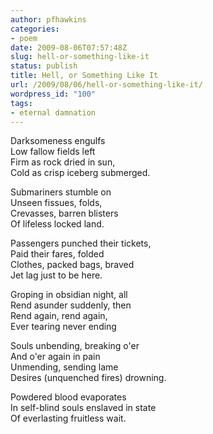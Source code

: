 ```yaml
---
author: pfhawkins
categories:
- poem
date: 2009-08-06T07:57:48Z
slug: hell-or-something-like-it
status: publish
title: Hell, or Something Like It
url: /2009/08/06/hell-or-something-like-it/
wordpress_id: "100"
tags:
- eternal damnation
---
```


Darksomeness engulfs  
Low fallow fields left  
Firm as rock dried in sun,  
Cold as crisp iceberg submerged.

Submariners stumble on  
Unseen fissues, folds,  
Crevasses, barren blisters  
Of lifeless locked land.

Passengers punched their tickets,  
Paid their fares, folded  
Clothes, packed bags, braved  
Jet lag just to be here.

Groping in obsidian night, all  
Rend asunder suddenly, then  
Rend again, rend again,  
Ever tearing never ending

Souls unbending, breaking o'er  
And o'er again in pain  
Unmending, sending lame  
Desires (unquenched fires) drowning.

Powdered blood evaporates  
In self-blind souls enslaved in state  
Of everlasting fruitless wait.
